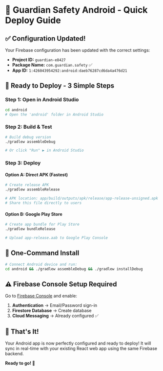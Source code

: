 # 🚀 Guardian Safety Android - Quick Deploy Guide

## ✅ Configuration Updated!

Your Firebase configuration has been updated with the correct settings:

- **Project ID:** `guardian-e8427`
- **Package Name:** `com.guardian.safety` ✅
- **App ID:** `1:426043954292:android:daeb76287cd6da4a476d21`

## 🚀 Ready to Deploy - 3 Simple Steps

### Step 1: Open in Android Studio

```bash
cd android
# Open the 'android' folder in Android Studio
```

### Step 2: Build & Test

```bash
# Build debug version
./gradlew assembleDebug

# Or click "Run" ▶️ in Android Studio
```

### Step 3: Deploy

#### Option A: Direct APK (Fastest)

```bash
# Create release APK
./gradlew assembleRelease

# APK location: app/build/outputs/apk/release/app-release-unsigned.apk
# Share this file directly to users
```

#### Option B: Google Play Store

```bash
# Create app bundle for Play Store
./gradlew bundleRelease

# Upload app-release.aab to Google Play Console
```

## 📱 One-Command Install

```bash
# Connect Android device and run:
cd android && ./gradlew assembleDebug && ./gradlew installDebug
```

## ⚠️ Firebase Console Setup Required

Go to [Firebase Console](https://console.firebase.google.com/project/guardian-e8427) and enable:

1. **Authentication** → Email/Password sign-in
2. **Firestore Database** → Create database
3. **Cloud Messaging** → Already configured ✅

## 🎯 That's It!

Your Android app is now perfectly configured and ready to deploy! It will sync in real-time with your existing React web app using the same Firebase backend.

**Ready to go! 🚀**
